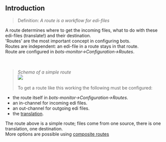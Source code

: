 ## Introduction ##

> Definition: _A route is a workflow for edi-files_ <br></li></ul>

A route determines where to get the incoming files, what to do with these edi-files (translate!) and their destination.<br>
'Routes' are the most important concept in configuring bots.<br>
Routes are independent: an edi-file in a route stays in that route.<br>
Route are configured in <i>bots-monitor->Configuration->Routes</i>.<br>
<br>
<br>
<blockquote><i>Schema of a simple route</i><br>
<img src='http://wiki.bots.googlecode.com/hg/RouteDiagram2.png' />
<br>
<br>
To get a route like this working the following must be configured:<br>
</blockquote><ul><li>the route itself in <i>bots-monitor->Configuration->Routes</i>.<br>
</li><li>an in-channel for incoming edi files.<br>
</li><li>an out-channel for outgoing edi files.<br>
</li><li>the <a href='TranslationIntroduction.md'>translation</a>.</li></ul>


The route above is a simple route; files come from one source,  there is one translation, one destination.<br>
More options are possible using <a href='RoutesComposite.md'>composite routes</a>